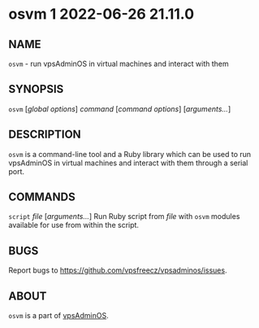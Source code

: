 # osvm 1                          2022-06-26                             21.11.0

## NAME
`osvm` - run vpsAdminOS in virtual machines and interact with them

## SYNOPSIS
`osvm` [*global options*] *command* [*command options*] [*arguments...*]

## DESCRIPTION
`osvm` is a command-line tool and a Ruby library which can be used to run
vpsAdminOS in virtual machines and interact with them through a serial port.

## COMMANDS
`script` *file* [*arguments...*]
  Run Ruby script from *file* with `osvm` modules available for use from within
  the script.

## BUGS
Report bugs to https://github.com/vpsfreecz/vpsadminos/issues.

## ABOUT
`osvm` is a part of [vpsAdminOS](https://github.com/vpsfreecz/vpsadminos).
